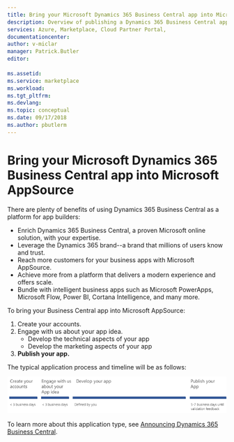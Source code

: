```yaml
---
title: Bring your Microsoft Dynamics 365 Business Central app into Microsoft AppSource | Microsoft Docs
description: Overview of publishing a Dynamics 365 Business Central app onto Microsoft AppSource.
services: Azure, Marketplace, Cloud Partner Portal, 
documentationcenter:
author: v-miclar
manager: Patrick.Butler  
editor:

ms.assetid: 
ms.service: marketplace
ms.workload: 
ms.tgt_pltfrm: 
ms.devlang: 
ms.topic: conceptual
ms.date: 09/17/2018
ms.author: pbutlerm
---
```



Bring your Microsoft Dynamics 365 Business Central app into Microsoft AppSource
===============================================================================

There are plenty of benefits of using Dynamics 365 Business Central as a
platform for app builders:

-   Enrich Dynamics 365 Business Central, a proven Microsoft online
    solution, with your expertise.
-   Leverage the Dynamics 365 brand--a brand that millions of users
    know and trust.
-   Reach more customers for your business apps with Microsoft
    AppSource.
-   Achieve more from a platform that delivers a modern experience and
    offers scale.
-   Bundle with intelligent business apps such as Microsoft PowerApps,
    Microsoft Flow, Power BI, Cortana Intelligence, and many more.

To bring your Business Central app into Microsoft AppSource:

1.  Create your accounts.
2.  Engage with us about your app idea.
    - Develop the technical aspects of your app
    - Develop the marketing aspects of your app
4.  **Publish your app.**

The typical application process and timeline will be as follows: 

![Publishing Sequence for a Dynamics 365 Business Central app](./media/d365-financials/image001.png)

To learn more about this application type, see [Announcing Dynamics 365 Business Central](https://dynamics.microsoft.com/business-central/finance-and-operations-business-edition-to-business-central/).

